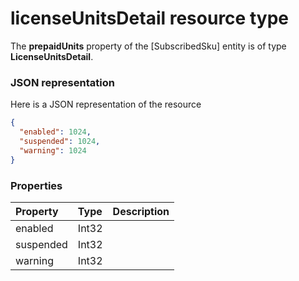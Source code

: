 # licenseUnitsDetail resource type

The **prepaidUnits** property of the [SubscribedSku] entity is of type **LicenseUnitsDetail**.


### JSON representation

Here is a JSON representation of the resource

<!-- {
  "blockType": "resource",
  "optionalProperties": [

  ],
  "@odata.type": "microsoft.graph.licenseunitsdetail"
}-->

```json
{
  "enabled": 1024,
  "suspended": 1024,
  "warning": 1024
}

```
### Properties
| Property	   | Type	|Description|
|:---------------|:--------|:----------|
|enabled|Int32|            |
|suspended|Int32|            |
|warning|Int32|            |

<!-- uuid: 8fcb5dbc-d5aa-4681-8e31-b001d5168d79
2015-10-25 14:57:30 UTC -->
<!-- {
  "type": "#page.annotation",
  "description": "licenseUnitsDetail resource",
  "keywords": "",
  "section": "documentation",
  "tocPath": ""
}-->